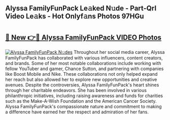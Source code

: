 ## Alyssa FamilyFunPack Le𝚊ked N𝚞de - Part-QrI Video Le𝚊ks - Hot Onlyf𝚊ns Photos 97HGu

# <h2><a href="http://ac11216.deff.icu/?id=Alyssa+FamilyFunPack">🔗 New 👉🔴 Alyssa FamilyFunPack VIDEO Photos</a></h2>

[![Alyssa FamilyFunPack N𝚞des](https://i.imgur.com/rIISA9y.gif)](http://ac11216.deff.icu/?id=Alyssa+FamilyFunPack)
Throughout her social media career, Alyssa FamilyFunPack has collaborated with various influencers, content creators, and brands. Some of her most notable collaborations include working with fellow YouTuber and gamer, Chance Sutton, and partnering with companies like Boost Mobile and Nike. These collaborations not only helped expand her reach but also allowed her to explore new opportunities and creative avenues. Despite the controversies, Alyssa FamilyFunPack's heart shines through her charitable endeavors. She has been involved in various philanthropic initiatives, including raising awareness and funds for charities such as the Make-A-Wish Foundation and the American Cancer Society. Alyssa FamilyFunPack's compassionate nature and commitment to making a difference have earned her the respect and admiration of her fans.
